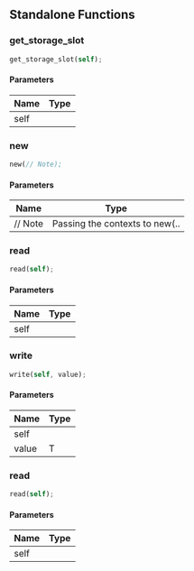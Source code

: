 ## Standalone Functions

### get_storage_slot

```rust
get_storage_slot(self);
```

#### Parameters
| Name | Type |
| --- | --- |
| self |  |

### new

```rust
new(// Note);
```

#### Parameters
| Name | Type |
| --- | --- |
| // Note | Passing the contexts to new(.. |

### read

```rust
read(self);
```

#### Parameters
| Name | Type |
| --- | --- |
| self |  |

### write

```rust
write(self, value);
```

#### Parameters
| Name | Type |
| --- | --- |
| self |  |
| value | T |

### read

```rust
read(self);
```

#### Parameters
| Name | Type |
| --- | --- |
| self |  |

